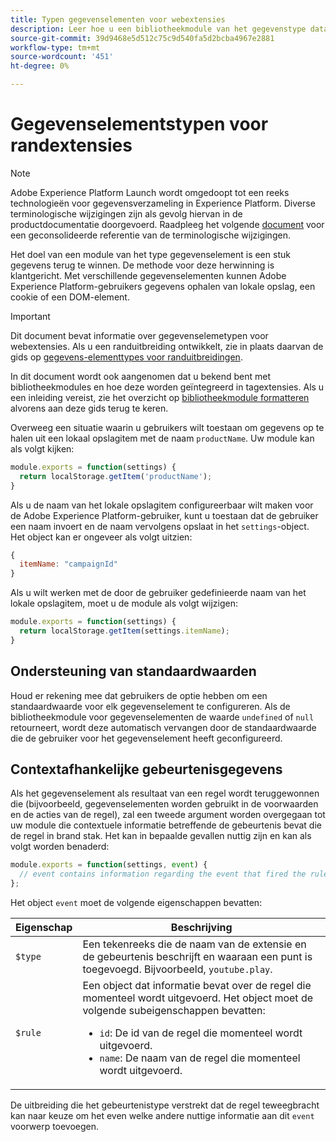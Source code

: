 ```yaml
---
title: Typen gegevenselementen voor webextensies
description: Leer hoe u een bibliotheekmodule van het gegevenstype data-element definieert voor een tagextensie in een webeigenschap.
source-git-commit: 39d9468e5d512c75c9d540fa5d2bcba4967e2881
workflow-type: tm+mt
source-wordcount: '451'
ht-degree: 0%

---
```


# Gegevenselementstypen voor randextensies

>[!NOTE]
>
>Adobe Experience Platform Launch wordt omgedoopt tot een reeks technologieën voor gegevensverzameling in Experience Platform. Diverse terminologische wijzigingen zijn als gevolg hiervan in de productdocumentatie doorgevoerd. Raadpleeg het volgende [document](../../term-updates.md) voor een geconsolideerde referentie van de terminologische wijzigingen.

Het doel van een module van het type gegevenselement is een stuk gegevens terug te winnen. De methode voor deze herwinning is klantgericht. Met verschillende gegevenselementen kunnen Adobe Experience Platform-gebruikers gegevens ophalen van lokale opslag, een cookie of een DOM-element.

>[!IMPORTANT]
>
>Dit document bevat informatie over gegevenselemetypen voor webextensies. Als u een randuitbreiding ontwikkelt, zie in plaats daarvan de gids op [gegevens-elementtypes voor randuitbreidingen](../edge/data-element-types.md).
>
>In dit document wordt ook aangenomen dat u bekend bent met bibliotheekmodules en hoe deze worden geïntegreerd in tagextensies. Als u een inleiding vereist, zie het overzicht op [bibliotheekmodule formatteren](./format.md) alvorens aan deze gids terug te keren.

Overweeg een situatie waarin u gebruikers wilt toestaan om gegevens op te halen uit een lokaal opslagitem met de naam `productName`. Uw module kan als volgt kijken:

```js
module.exports = function(settings) {
  return localStorage.getItem('productName');
}
```

Als u de naam van het lokale opslagitem configureerbaar wilt maken voor de Adobe Experience Platform-gebruiker, kunt u toestaan dat de gebruiker een naam invoert en de naam vervolgens opslaat in het `settings`-object. Het object kan er ongeveer als volgt uitzien:

```js
{
  itemName: "campaignId"
}
```

Als u wilt werken met de door de gebruiker gedefinieerde naam van het lokale opslagitem, moet u de module als volgt wijzigen:

```js
module.exports = function(settings) {
  return localStorage.getItem(settings.itemName);
}
```

## Ondersteuning van standaardwaarden

Houd er rekening mee dat gebruikers de optie hebben om een standaardwaarde voor elk gegevenselement te configureren. Als de bibliotheekmodule voor gegevenselementen de waarde `undefined` of `null` retourneert, wordt deze automatisch vervangen door de standaardwaarde die de gebruiker voor het gegevenselement heeft geconfigureerd.

## Contextafhankelijke gebeurtenisgegevens

Als het gegevenselement als resultaat van een regel wordt teruggewonnen die (bijvoorbeeld, gegevenselementen worden gebruikt in de voorwaarden en de acties van de regel), zal een tweede argument worden overgegaan tot uw module die contextuele informatie betreffende de gebeurtenis bevat die de regel in brand stak. Het kan in bepaalde gevallen nuttig zijn en kan als volgt worden benaderd:

```js
module.exports = function(settings, event) {
  // event contains information regarding the event that fired the rule
};
```

Het object `event` moet de volgende eigenschappen bevatten:

| Eigenschap | Beschrijving |
| --- | --- |
| `$type` | Een tekenreeks die de naam van de extensie en de gebeurtenis beschrijft en waaraan een punt is toegevoegd. Bijvoorbeeld, `youtube.play`. |
| `$rule` | Een object dat informatie bevat over de regel die momenteel wordt uitgevoerd. Het object moet de volgende subeigenschappen bevatten:<ul><li>`id`: De id van de regel die momenteel wordt uitgevoerd.</li><li>`name`: De naam van de regel die momenteel wordt uitgevoerd.</li></ul> |

De uitbreiding die het gebeurtenistype verstrekt dat de regel teweegbracht kan naar keuze om het even welke andere nuttige informatie aan dit `event` voorwerp toevoegen.
